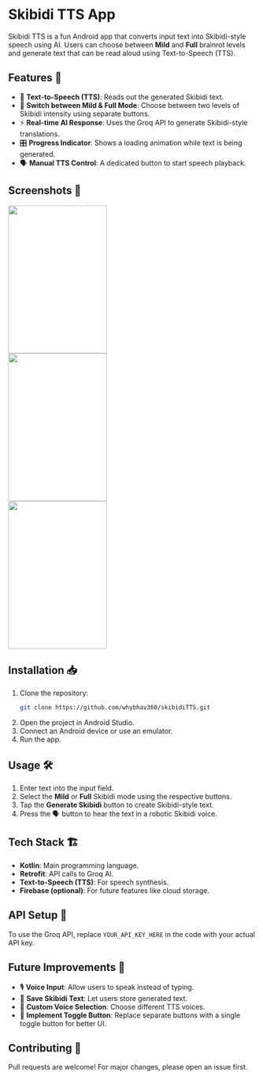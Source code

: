 # Skibidi TTS App

Skibidi TTS is a fun Android app that converts input text into Skibidi-style speech using AI. Users can choose between **Mild** and **Full** brainrot levels and generate text that can be read aloud using Text-to-Speech (TTS).

## Features 🚀

- 🎤 **Text-to-Speech (TTS)**: Reads out the generated Skibidi text.
- 🔄 **Switch between Mild & Full Mode**: Choose between two levels of Skibidi intensity using separate buttons.
- ⚡ **Real-time AI Response**: Uses the Groq API to generate Skibidi-style translations.
- 🎛️ **Progress Indicator**: Shows a loading animation while text is being generated.
- 🗣️ **Manual TTS Control**: A dedicated button to start speech playback.

## Screenshots 📸
<img src = "https://github.com/user-attachments/assets/6b5d03a2-2a6d-470b-a853-fa8b2b65247d" height="300" width ="200" >
<br>
<img src = "https://github.com/user-attachments/assets/f186cc46-d9e3-40af-9adf-a054413a355b" height="300" width ="200" >
<br>
<img src = "https://github.com/user-attachments/assets/33c7c044-a7ec-494c-932f-7b0263aacec0" height="300" width ="200" >


## Installation 📥

1. Clone the repository:
   ```sh
   git clone https://github.com/whybhav360/skibidiTTS.git
   ```
2. Open the project in Android Studio.
3. Connect an Android device or use an emulator.
4. Run the app.

## Usage 🛠️

1. Enter text into the input field.
2. Select the **Mild** or **Full** Skibidi mode using the respective buttons.
3. Tap the **Generate Skibidi** button to create Skibidi-style text.
4. Press the 🗣️ button to hear the text in a robotic Skibidi voice.

## Tech Stack 🏗️

- **Kotlin**: Main programming language.
- **Retrofit**: API calls to Groq AI.
- **Text-to-Speech (TTS)**: For speech synthesis.
- **Firebase (optional)**: For future features like cloud storage.

## API Setup 🔑

To use the Groq API, replace `YOUR_API_KEY_HERE` in the code with your actual API key.

## Future Improvements 🌟

- 🎙️ **Voice Input**: Allow users to speak instead of typing.
- 📝 **Save Skibidi Text**: Let users store generated text.
- 📢 **Custom Voice Selection**: Choose different TTS voices.
- 🔄 **Implement Toggle Button**: Replace separate buttons with a single toggle button for better UI.

## Contributing 🤝

Pull requests are welcome! For major changes, please open an issue first.

